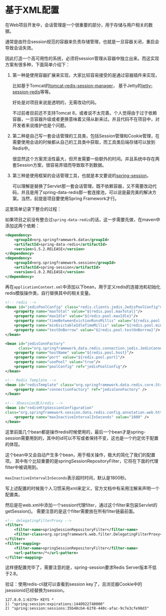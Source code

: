 # 基于XML配置

在Web项目开发中，会话管理是一个很重要的部分，用于存储与用户相关的数据。

通常是由符合session规范的容器来负责存储管理，也就是一旦容器关闭，重启会导致会话失效。

因此打造一个高可用性的系统，必须将session管理从容器中独立出来。而这实现方案有很多种，下面简单介绍下：

1. 第一种是使用容器扩展来实现，大家比较容易接受的是通过容器插件来实现，

    比如基于Tomcat的[tomcat-redis-session-manager](https://github.com/jcoleman/tomcat-redis-session-manager)，
    基于Jetty的[jetty-session-redis](https://github.com/Ovea/jetty-session-redis)等等。
    
    好处是对项目来说是透明的，无需改动代码。
    
    不过前者目前还不支持Tomcat 8，或者说不太完善。个人觉得由于过于依赖容器，一旦容器升级或者更换意味着又得从新来过。并且代码不在项目中，对开发者来说维护也是个问题。

2. 第二种是自己写一套会话管理的工具类，包括Session管理和Cookie管理，在需要使用会话的时候都从自己的工具类中获取，而工具类后端存储可以放到Redis中。

    很显然这个方案灵活性最大，但开发需要一些额外的时间。并且系统中存在两套Session方案，很容易弄错而导致取不到数据。
    
3. 第三种是使用框架的会话管理工具，也就是本文要说的[spring-session](http://docs.spring.io/spring-session/docs/current/reference/html5/)，
    
    可以理解是替换了Servlet那一套会话管理，既不依赖容器，又不需要改动代码，并且是用了spring-data-redis那一套连接池，可以说是最完美的解决方案。当然，前提是项目要使用Spring Framework才行。
    
这里简单记录下整合的过程：

如果项目之前没有整合过`spring-data-redis`的话，这一步需要先做，在maven中添加这两个依赖：

```xml
<dependency>
    <groupId>org.springframework.data</groupId>
    <artifactId>spring-data-redis</artifactId>
    <version>1.5.2.RELEASE</version>
</dependency>
<dependency>
    <groupId>org.springframework.session</groupId>
    <artifactId>spring-session</artifactId>
    <version>1.0.2.RELEASE</version>
</dependency>
```

再在`applicationContext.xml`中添加以下bean，用于定义redis的连接池和初始化redis模版操作类，自行替换其中的相关变量。

```xml
<!-- redis -->
<bean id="jedisPoolConfig" class="redis.clients.jedis.JedisPoolConfig">
    <property name="maxTotal" value="${redis.pool.maxTotal}"/>
    <property name="maxIdle" value="${redis.pool.maxIdle}"/>
    <property name="timeBetweenEvictionRunsMillis" value="${redis.pool.timeBetweenEvictionRunsMillis}"/>
    <property name="minEvictableIdleTimeMillis" value="${redis.pool.minEvictableIdleTimeMillis}"/>
    <property name="testOnBorrow" value="${redis.pool.testOnBorrow}"/>
</bean>

<bean id="jedisConnFactory"
      class="org.springframework.data.redis.connection.jedis.JedisConnectionFactory">
    <property name="hostName" value="${redis.pool.host}"/>
    <property name="port" value="${redis.pool.port}"/>
    <property name="usePool" value="true"/>
    <property name="poolConfig" ref="jedisPoolConfig"/>
</bean>

<!-- Redis Template -->
<bean id="redisTemplate" class="org.springframework.data.redis.core.StringRedisTemplate">
    <property name="connectionFactory" ref="jedisConnFactory" />
</bean>
 
<!-- 将session放入redis -->
<bean id="redisHttpSessionConfiguration"
class="org.springframework.session.data.redis.config.annotation.web.http.RedisHttpSessionConfiguration">
    <property name="maxInactiveIntervalInSeconds" value="1800" />
</bean>
```

这里前面几个bean都是操作redis时候使用的，最后一个bean才是spring-session需要用到的，其中的id可以不写或者保持不变，这也是一个约定优于配置的体现。

这个bean中又会自动产生多个bean，用于相关操作，极大的简化了我们的配置项。
其中有个比较重要的是springSessionRepositoryFilter，它将在下面的代理filter中被调用到。

`maxInactiveIntervalInSeconds`表示超时时间，默认是1800秒。

写上述配置的时候我个人习惯采用xml来定义，官方文档中有采用注解来声明一个配置类。

然后是在web.xml中添加一个session代理filter，通过这个filter来包装Servlet的getSession()。
需要注意的是这个filter需要放在所有filter链最前面。

```xml
<!-- delegatingFilterProxy -->
<filter>
    <filter-name>springSessionRepositoryFilter</filter-name>
    <filter-class>org.springframework.web.filter.DelegatingFilterProxy</filter-class>
</filter>
<filter-mapping>
    <filter-name>springSessionRepositoryFilter</filter-name>
    <url-pattern>/*</url-pattern>
</filter-mapping>
```

这样便配置完毕了，需要注意的是，spring-session要求Redis Server版本不低于2.8。

验证：使用redis-cli就可以查看到session key了，且浏览器Cookie中的jsessionid已经替换为session。

```text
127.0.0.1:6379> KEYS *
1) "spring:session:expirations:1440922740000"
2) "spring:session:sessions:35b48cb4-62f8-440c-afac-9c7e3cfe98d3"
```








